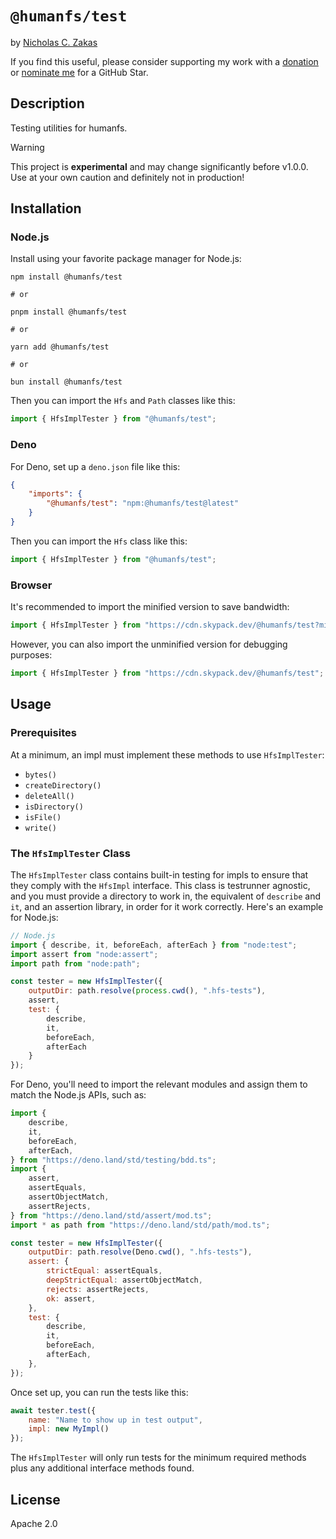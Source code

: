 # `@humanfs/test`

by [Nicholas C. Zakas](https://humanwhocodes.com)

If you find this useful, please consider supporting my work with a [donation](https://humanwhocodes.com/donate) or [nominate me](https://stars.github.com/nominate/) for a GitHub Star.

## Description

Testing utilities for humanfs.

> [!WARNING]
> This project is **experimental** and may change significantly before v1.0.0. Use at your own caution and definitely not in production!

## Installation

### Node.js

Install using your favorite package manager for Node.js:

```shell
npm install @humanfs/test

# or

pnpm install @humanfs/test

# or

yarn add @humanfs/test

# or

bun install @humanfs/test
```

Then you can import the `Hfs` and `Path` classes like this:

```js
import { HfsImplTester } from "@humanfs/test";
```

### Deno

For Deno, set up a `deno.json` file like this:

```json
{
	"imports": {
		"@humanfs/test": "npm:@humanfs/test@latest"
	}
}
```

Then you can import the `Hfs` class like this:

```js
import { HfsImplTester } from "@humanfs/test";
```

### Browser

It's recommended to import the minified version to save bandwidth:

```js
import { HfsImplTester } from "https://cdn.skypack.dev/@humanfs/test?min";
```

However, you can also import the unminified version for debugging purposes:

```js
import { HfsImplTester } from "https://cdn.skypack.dev/@humanfs/test";
```

## Usage

### Prerequisites

At a minimum, an impl must implement these methods to use `HfsImplTester`:

* `bytes()`
* `createDirectory()`
* `deleteAll()`
* `isDirectory()`
* `isFile()`
* `write()`

### The `HfsImplTester` Class

The `HfsImplTester` class contains built-in testing for impls to ensure that they comply with the `HfsImpl` interface. This class is testrunner agnostic, and you must provide a directory to work in, the equivalent of `describe` and `it`, and an assertion library, in order for it work correctly. Here's an example for Node.js:

```js
// Node.js
import { describe, it, beforeEach, afterEach } from "node:test";
import assert from "node:assert";
import path from "node:path";

const tester = new HfsImplTester({
	outputDir: path.resolve(process.cwd(), ".hfs-tests"),
	assert,
	test: {
        describe,
        it,
        beforeEach,
        afterEach
    }
});
```

For Deno, you'll need to import the relevant modules and assign them to match the Node.js APIs, such as:

```js
import {
	describe,
	it,
	beforeEach,
	afterEach,
} from "https://deno.land/std/testing/bdd.ts";
import {
	assert,
	assertEquals,
	assertObjectMatch,
	assertRejects,
} from "https://deno.land/std/assert/mod.ts";
import * as path from "https://deno.land/std/path/mod.ts";

const tester = new HfsImplTester({
	outputDir: path.resolve(Deno.cwd(), ".hfs-tests"),
	assert: {
		strictEqual: assertEquals,
		deepStrictEqual: assertObjectMatch,
		rejects: assertRejects,
		ok: assert,
	},
	test: {
		describe,
		it,
		beforeEach,
		afterEach,
	},
});
```

Once set up, you can run the tests like this:

```js
await tester.test({
	name: "Name to show up in test output",
	impl: new MyImpl()
});
```

The `HfsImplTester` will only run tests for the minimum required methods plus any additional interface methods found.

## License

Apache 2.0
